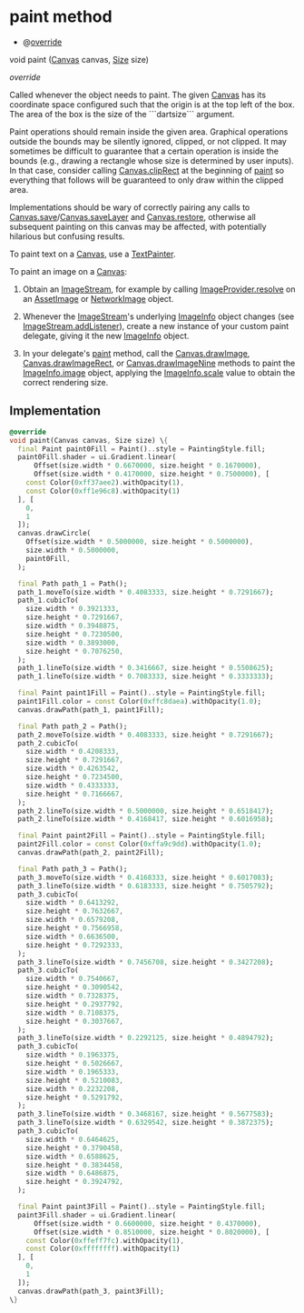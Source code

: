 


# paint method







- @[override](https://api.flutter.dev/flutter/dart-core/override-constant.html)

void paint
([Canvas](https://api.flutter.dev/flutter/dart-ui/Canvas-class.html) canvas, [Size](https://api.flutter.dev/flutter/dart-ui/Size-class.html) size)

_<span class="feature">override</span>_



<p>Called whenever the object needs to paint. The given <a href="https://api.flutter.dev/flutter/dart-ui/Canvas-class.html">Canvas</a> has its
coordinate space configured such that the origin is at the top left of the
box. The area of the box is the size of the ```dartsize``` argument.</p>
<p>Paint operations should remain inside the given area. Graphical
operations outside the bounds may be silently ignored, clipped, or not
clipped. It may sometimes be difficult to guarantee that a certain
operation is inside the bounds (e.g., drawing a rectangle whose size is
determined by user inputs). In that case, consider calling
<a href="https://api.flutter.dev/flutter/dart-ui/Canvas/clipRect.html">Canvas.clipRect</a> at the beginning of <a href="../../custom_painters_telegram_logo/TelegramLogo/paint.md">paint</a> so everything that follows
will be guaranteed to only draw within the clipped area.</p>
<p>Implementations should be wary of correctly pairing any calls to
<a href="https://api.flutter.dev/flutter/dart-ui/Canvas/save.html">Canvas.save</a>/<a href="https://api.flutter.dev/flutter/dart-ui/Canvas/saveLayer.html">Canvas.saveLayer</a> and <a href="https://api.flutter.dev/flutter/dart-ui/Canvas/restore.html">Canvas.restore</a>, otherwise all
subsequent painting on this canvas may be affected, with potentially
hilarious but confusing results.</p>
<p>To paint text on a <a href="https://api.flutter.dev/flutter/dart-ui/Canvas-class.html">Canvas</a>, use a <a href="https://api.flutter.dev/flutter/painting/TextPainter-class.html">TextPainter</a>.</p>
<p>To paint an image on a <a href="https://api.flutter.dev/flutter/dart-ui/Canvas-class.html">Canvas</a>:</p>
<ol>
<li>
<p>Obtain an <a href="https://api.flutter.dev/flutter/painting/ImageStream-class.html">ImageStream</a>, for example by calling <a href="https://api.flutter.dev/flutter/painting/ImageProvider/resolve.html">ImageProvider.resolve</a>
on an <a href="https://api.flutter.dev/flutter/painting/AssetImage-class.html">AssetImage</a> or <a href="https://api.flutter.dev/flutter/painting/NetworkImage-class.html">NetworkImage</a> object.</p>
</li>
<li>
<p>Whenever the <a href="https://api.flutter.dev/flutter/painting/ImageStream-class.html">ImageStream</a>'s underlying <a href="https://api.flutter.dev/flutter/painting/ImageInfo-class.html">ImageInfo</a> object changes
(see <a href="https://api.flutter.dev/flutter/painting/ImageStream/addListener.html">ImageStream.addListener</a>), create a new instance of your custom
paint delegate, giving it the new <a href="https://api.flutter.dev/flutter/painting/ImageInfo-class.html">ImageInfo</a> object.</p>
</li>
<li>
<p>In your delegate's <a href="../../custom_painters_telegram_logo/TelegramLogo/paint.md">paint</a> method, call the <a href="https://api.flutter.dev/flutter/dart-ui/Canvas/drawImage.html">Canvas.drawImage</a>,
<a href="https://api.flutter.dev/flutter/dart-ui/Canvas/drawImageRect.html">Canvas.drawImageRect</a>, or <a href="https://api.flutter.dev/flutter/dart-ui/Canvas/drawImageNine.html">Canvas.drawImageNine</a> methods to paint the
<a href="https://api.flutter.dev/flutter/painting/ImageInfo/image.html">ImageInfo.image</a> object, applying the <a href="https://api.flutter.dev/flutter/painting/ImageInfo/scale.html">ImageInfo.scale</a> value to
obtain the correct rendering size.</p>
</li>
</ol>



## Implementation

```dart
@override
void paint(Canvas canvas, Size size) \{
  final Paint paint0Fill = Paint()..style = PaintingStyle.fill;
  paint0Fill.shader = ui.Gradient.linear(
      Offset(size.width * 0.6670000, size.height * 0.1670000),
      Offset(size.width * 0.4170000, size.height * 0.7500000), [
    const Color(0xff37aee2).withOpacity(1),
    const Color(0xff1e96c8).withOpacity(1)
  ], [
    0,
    1
  ]);
  canvas.drawCircle(
    Offset(size.width * 0.5000000, size.height * 0.5000000),
    size.width * 0.5000000,
    paint0Fill,
  );

  final Path path_1 = Path();
  path_1.moveTo(size.width * 0.4083333, size.height * 0.7291667);
  path_1.cubicTo(
    size.width * 0.3921333,
    size.height * 0.7291667,
    size.width * 0.3948875,
    size.height * 0.7230500,
    size.width * 0.3893000,
    size.height * 0.7076250,
  );
  path_1.lineTo(size.width * 0.3416667, size.height * 0.5508625);
  path_1.lineTo(size.width * 0.7083333, size.height * 0.3333333);

  final Paint paint1Fill = Paint()..style = PaintingStyle.fill;
  paint1Fill.color = const Color(0xffc8daea).withOpacity(1.0);
  canvas.drawPath(path_1, paint1Fill);

  final Path path_2 = Path();
  path_2.moveTo(size.width * 0.4083333, size.height * 0.7291667);
  path_2.cubicTo(
    size.width * 0.4208333,
    size.height * 0.7291667,
    size.width * 0.4263542,
    size.height * 0.7234500,
    size.width * 0.4333333,
    size.height * 0.7166667,
  );
  path_2.lineTo(size.width * 0.5000000, size.height * 0.6518417);
  path_2.lineTo(size.width * 0.4168417, size.height * 0.6016958);

  final Paint paint2Fill = Paint()..style = PaintingStyle.fill;
  paint2Fill.color = const Color(0xffa9c9dd).withOpacity(1.0);
  canvas.drawPath(path_2, paint2Fill);

  final Path path_3 = Path();
  path_3.moveTo(size.width * 0.4168333, size.height * 0.6017083);
  path_3.lineTo(size.width * 0.6183333, size.height * 0.7505792);
  path_3.cubicTo(
    size.width * 0.6413292,
    size.height * 0.7632667,
    size.width * 0.6579208,
    size.height * 0.7566958,
    size.width * 0.6636500,
    size.height * 0.7292333,
  );
  path_3.lineTo(size.width * 0.7456708, size.height * 0.3427208);
  path_3.cubicTo(
    size.width * 0.7540667,
    size.height * 0.3090542,
    size.width * 0.7328375,
    size.height * 0.2937792,
    size.width * 0.7108375,
    size.height * 0.3037667,
  );
  path_3.lineTo(size.width * 0.2292125, size.height * 0.4894792);
  path_3.cubicTo(
    size.width * 0.1963375,
    size.height * 0.5026667,
    size.width * 0.1965333,
    size.height * 0.5210083,
    size.width * 0.2232208,
    size.height * 0.5291792,
  );
  path_3.lineTo(size.width * 0.3468167, size.height * 0.5677583);
  path_3.lineTo(size.width * 0.6329542, size.height * 0.3872375);
  path_3.cubicTo(
    size.width * 0.6464625,
    size.height * 0.3790458,
    size.width * 0.6588625,
    size.height * 0.3834458,
    size.width * 0.6486875,
    size.height * 0.3924792,
  );

  final Paint paint3Fill = Paint()..style = PaintingStyle.fill;
  paint3Fill.shader = ui.Gradient.linear(
      Offset(size.width * 0.6600000, size.height * 0.4370000),
      Offset(size.width * 0.8510000, size.height * 0.8020000), [
    const Color(0xffeff7fc).withOpacity(1),
    const Color(0xffffffff).withOpacity(1)
  ], [
    0,
    1
  ]);
  canvas.drawPath(path_3, paint3Fill);
\}
```







